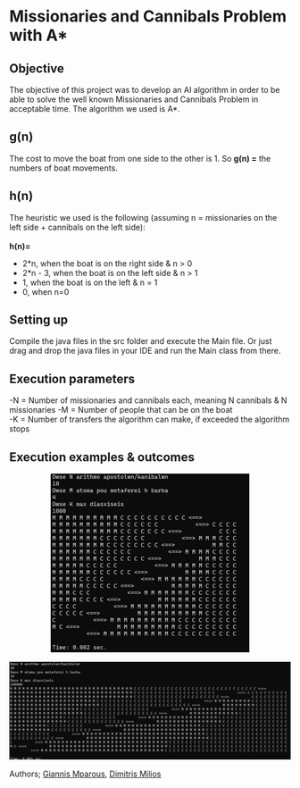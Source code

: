 # Missionaries and Cannibals Problem with A* 

## Objective
The objective of this project was to develop an AI algorithm in order to be able to solve the well known Missionaries and Cannibals Problem in acceptable time.
The algorithm we used is A*. 

## g(n)

The cost to move the boat from one side to the other is 1. So **g(n) =** the numbers of boat movements.

## h(n)
The heuristic we used is the following (assuming n = missionaries on the left side + cannibals on the left side):
<br><br>
**h(n)=**
- 2*n, when the boat is on the right side & n > 0
- 2*n - 3, when the boat is on the left side & n > 1
- 1, when the boat is on the left & n = 1
- 0, when n=0

## Setting up 
Compile the java files in the src folder and execute the Main file. Or just drag and drop the java files in your IDE and run the Main class from there.

## Execution parameters

-N = Number of missionaries and cannibals each, meaning N cannibals & N missionaries 
-M = Number of people that can be on the boat  
-K = Number of transfers the algorithm can make, if exceeded the algorithm stops

## Execution examples & outcomes

<p align="center">
  <img src="https://github.com/giannismparous/missionaries-and-cannibals/blob/main/imgs/10.png" />
</p>
<p align="center">
  <img src="https://github.com/giannismparous/missionaries-and-cannibals/blob/main/imgs/30.png" />
</p>

Authors; [Giannis Mparous](https://github.com/giannismparous "Giannis Mparous"), [Dimitris Milios](https://github.com/DimMil24 "Dimitris Milios")

